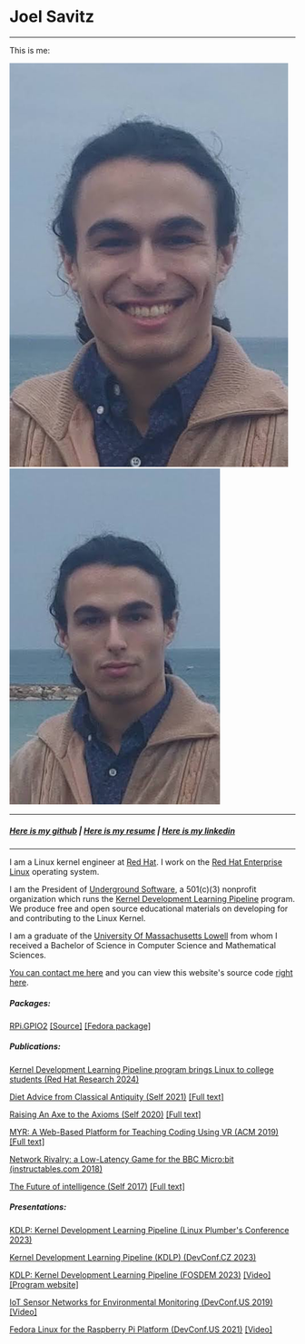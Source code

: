 # Joel Savitz
<hr>

This is me:

[![Joel smiling](me_smiling.jpg)](me_smiling.jpg)
[![Joel not smiling](me_not_smiling.jpg)](me_not_smiling.jpg)

<hr>

##### [Here is my github](https://github.com/theyoyojo) | [Here is my resume](resume/resume.pdf) | [Here is my linkedin](https://www.linkedin.com/in/joelsavitz/)

<hr>


I am a Linux kernel engineer at [Red Hat](https://redhat.com). I work on the [Red Hat Enterprise Linux](https://www.redhat.com/en/technologies/linux-platforms/enterprise-linux) operating system.

I am the President of [Underground Software](https://underground.software), a 501(c)(3) nonprofit organization which runs the [Kernel Development Learning Pipeline](https://kdlp.underground.software) program. We produce free and open source educational materials on developing for and contributing to the Linux Kernel.


I am a graduate of the [University Of Massachusetts Lowell](https://uml.edu) from whom I received a
Bachelor of Science in Computer Science and Mathematical Sciences.

[You can contact me here](mailto:joelsavitz@gmail.com) and you can view this website's source code [right here](https://github.com/theyoyojo/joelsavitz.com).

##### Packages:

[RPi.GPIO2](https://pypi.org/project/RPi.GPIO2/) [\[Source\]](https://github.com/underground-software/python3-libgpiod-rpi) [\[Fedora package\]](https://packages.fedoraproject.org/pkgs/python-rpi-gpio2/python3-rpi-gpio2/)

##### Publications:

[Kernel Development Learning Pipeline program brings Linux to college students (Red Hat Research 2024)](https://research.redhat.com/blog/2024/02/26/kernel-development-learning-pipeline-program-brings-linux-to-college-students/])

[Diet Advice from Classical Antiquity (Self 2021)](diet.html) [\[Full text\]](diet.pdf)

[Raising An Axe to the Axioms (Self 2020)](axe.html) [\[Full text\]](axe2axioms.pdf)

[MYR: A Web-Based Platform for Teaching Coding Using VR (ACM 2019)](https://dl.acm.org/citation.cfm?id=3287482) [\[Full text\]](berns_et_al.pdf)

[Network Rivalry: a Low-Latency Game for the BBC Micro:bit (instructables.com 2018)](https://www.instructables.com/id/Network-Rivalry-a-Low-Latency-Game-for-the-BBC-Mic/)

[The Future of intelligence (Self 2017)](ai.html) [\[Full text\]](the_future_of_intelligence.pdf)

##### Presentations:
[KDLP: Kernel Development Learning Pipeline (Linux Plumber's Conference 2023)](https://youtu.be/ANpp5f121Ck)

[Kernel Development Learning Pipeline (KDLP) (DevConf.CZ 2023)](https://youtu.be/hbvr9AsHikk)

[KDLP: Kernel Development Learning Pipeline (FOSDEM 2023)](https://fosdem.org/2023/schedule/event/kdlp_kernel_devel_learning_pipeline/) [\[Video\]](https://video.fosdem.org/2023/UA2.114%20\(Baudoux\)/kdlp_kernel_devel_learning_pipeline.webm) [\[Program website\]](https://kdlp.underground.software)

[IoT Sensor Networks for Environmental Monitoring (DevConf.US 2019)](https://devconfus2019.sched.com/event/RFCh/iot-sensor-networks-for-environmental-monitoring) [\[Video\]](https://youtu.be/LcBJ9cD9PlA)

[Fedora Linux for the Raspberry Pi Platform (DevConf.US 2021)](https://devconfus2021.sched.com/event/lkgk/fedora-linux-for-the-raspberry-pi-platform) [\[Video\]](https://www.youtube.com/watch?v=w7MYQdGxm74)

<script>
var links = document.links;
for (var i = 0, linksLength = links.length; i < linksLength; i++) {
    if (links[i].hostname != window.location.hostname) {
        links[i].target = '_blank';
    }
}
</script>

